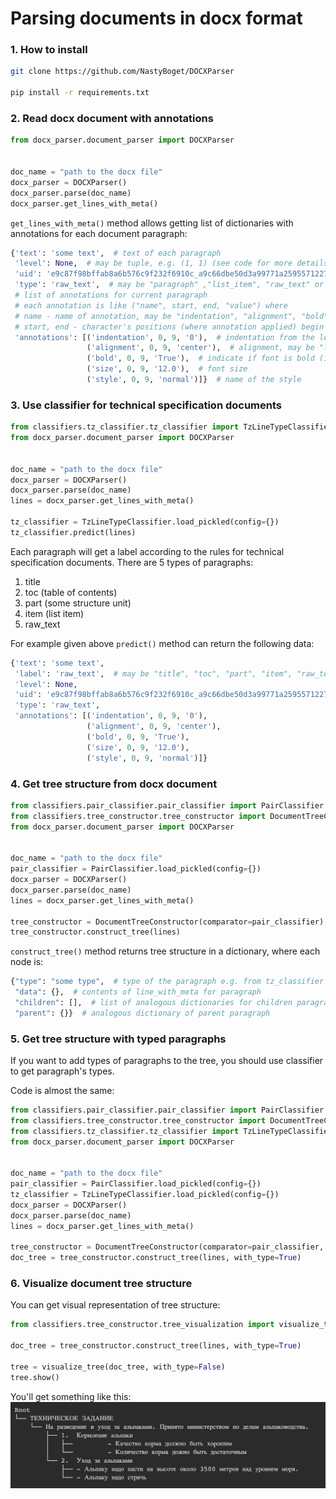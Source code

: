# Parsing documents in docx format

### 1. How to install

```bash
git clone https://github.com/NastyBoget/DOCXParser

pip install -r requirements.txt
```

### 2. Read docx document with annotations

```python
from docx_parser.document_parser import DOCXParser


doc_name = "path to the docx file"
docx_parser = DOCXParser()
docx_parser.parse(doc_name)
docx_parser.get_lines_with_meta()
```

`get_lines_with_meta()` method allows getting list of dictionaries with annotations for each document paragraph:

```python
{'text': 'some text',  # text of each paragraph
 'level': None,  # may be tuple, e.g. (1, 1) (see code for more details)
 'uid': 'e9c87f98bffab8a6b576c9f232f6910c_a9c66dbe50d3a99771a25955712274f4',  # unique identifier of each paragraph  
 'type': 'raw_text',  # may be "paragraph" ,"list_item", "raw_text" or "style_header"
 # list of annotations for current paragraph
 # each annotation is like ("name", start, end, "value") where
 # name - name of annotation, may be "indentation", "alignment", "bold", "italic", "underlined", "size", "style"
 # start, end - character's positions (where annotation applied) begin with 0, end isn't included
 'annotations': [('indentation', 0, 9, '0'),  # indentation from the left margin of document
                 ('alignment', 0, 9, 'center'),  # alignment, may be "left", "right", "both", "center"
                 ('bold', 0, 9, 'True'),  # indicate if font is bold (italic and underlined are the same)
                 ('size', 0, 9, '12.0'),  # font size
                 ('style', 0, 9, 'normal')]}  # name of the style
```

### 3. Use classifier for technical specification documents

```python
from classifiers.tz_classifier.tz_classifier import TzLineTypeClassifier
from docx_parser.document_parser import DOCXParser


doc_name = "path to the docx file"
docx_parser = DOCXParser()
docx_parser.parse(doc_name)
lines = docx_parser.get_lines_with_meta()

tz_classifier = TzLineTypeClassifier.load_pickled(config={})
tz_classifier.predict(lines)
```

Each paragraph will get a label according to the rules for technical specification documents.
There are 5 types of paragraphs:

1. title
2. toc (table of contents)
3. part (some structure unit)
4. item (list item)
5. raw_text

For example given above `predict()` method can return the following data:

```python
{'text': 'some text',
 'label': 'raw_text',  # may be "title", "toc", "part", "item", "raw_text"
 'level': None, 
 'uid': 'e9c87f98bffab8a6b576c9f232f6910c_a9c66dbe50d3a99771a25955712274f4',
 'type': 'raw_text',  
 'annotations': [('indentation', 0, 9, '0'), 
                 ('alignment', 0, 9, 'center'),
                 ('bold', 0, 9, 'True'),
                 ('size', 0, 9, '12.0'),
                 ('style', 0, 9, 'normal')]}
```

### 4. Get tree structure from docx document

```python
from classifiers.pair_classifier.pair_classifier import PairClassifier
from classifiers.tree_constructor.tree_constructor import DocumentTreeConstructor
from docx_parser.document_parser import DOCXParser


doc_name = "path to the docx file"
pair_classifier = PairClassifier.load_pickled(config={})
docx_parser = DOCXParser()
docx_parser.parse(doc_name)
lines = docx_parser.get_lines_with_meta()

tree_constructor = DocumentTreeConstructor(comparator=pair_classifier)
tree_constructor.construct_tree(lines)
```

`construct_tree()` method returns tree structure in a dictionary, where each node is:

```python
{"type": "some type",  # type of the paragraph e.g. from tz_classifier
 "data": {},  # contents of line_with_meta for paragraph
 "children": [],  # list of analogous dictionaries for children paragraphs
 "parent": {}}  # analogous dictionary of parent paragraph
```

### 5. Get tree structure with typed paragraphs

If you want to add types of paragraphs to the tree,
you should use classifier to get paragraph's types.

Code is almost the same:

```python
from classifiers.pair_classifier.pair_classifier import PairClassifier
from classifiers.tree_constructor.tree_constructor import DocumentTreeConstructor
from classifiers.tz_classifier.tz_classifier import TzLineTypeClassifier
from docx_parser.document_parser import DOCXParser


doc_name = "path to the docx file"
pair_classifier = PairClassifier.load_pickled(config={})
tz_classifier = TzLineTypeClassifier.load_pickled(config={})
docx_parser = DOCXParser()
docx_parser.parse(doc_name)
lines = docx_parser.get_lines_with_meta()

tree_constructor = DocumentTreeConstructor(comparator=pair_classifier, line_type_classifier=tz_classifier)
doc_tree = tree_constructor.construct_tree(lines, with_type=True)
```

### 6. Visualize document tree structure

You can get visual representation of tree structure:

```python
from classifiers.tree_constructor.tree_visualization import visualize_tree

doc_tree = tree_constructor.construct_tree(lines, with_type=True)

tree = visualize_tree(doc_tree, with_type=False)
tree.show()
```

You'll get something like this:
![alt text](examples/extracted_example.jpg)